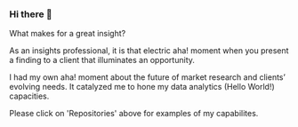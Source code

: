 ### Hi there 👋

What makes for a great insight?

As an insights professional, it is that electric aha! moment when you present a finding to a client that illuminates an opportunity.  

I had my own aha! moment about the future of market research and clients’ evolving needs. It catalyzed me to hone my data analytics (Hello World!) capacities.  

Please click on 'Repositories' above for examples of my capabilites. 

<!--
**McGlash/McGlash** is a ✨ _special_ ✨ repository because its `README.md` (this file) appears on your GitHub profile.




